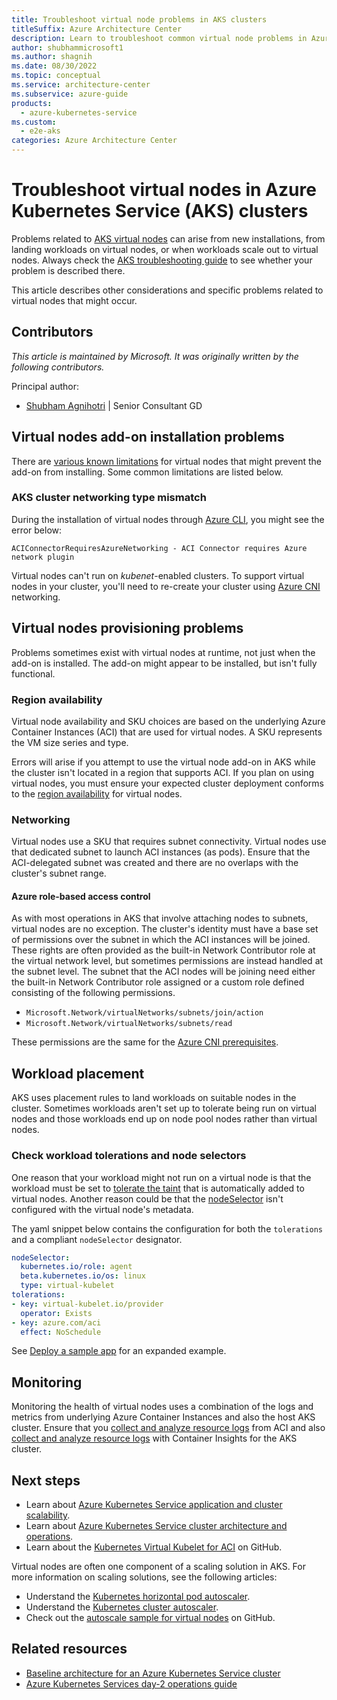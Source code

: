 ```yaml
---
title: Troubleshoot virtual node problems in AKS clusters
titleSuffix: Azure Architecture Center
description: Learn to troubleshoot common virtual node problems in Azure Kubernetes Service (AKS) clusters.
author: shubhammicrosoft1
ms.author: shagnih
ms.date: 08/30/2022
ms.topic: conceptual
ms.service: architecture-center
ms.subservice: azure-guide
products:
  - azure-kubernetes-service
ms.custom:
  - e2e-aks
categories: Azure Architecture Center 
---
```


# Troubleshoot virtual nodes in Azure Kubernetes Service (AKS) clusters

Problems related to [AKS virtual nodes](/azure/aks/virtual-nodes) can arise from new installations, from landing workloads on virtual nodes, or when workloads scale out to virtual nodes. Always check the [AKS troubleshooting guide](/azure/aks/troubleshooting) to see whether your problem is described there. 

This article describes other considerations and specific problems related to virtual nodes that might occur.  

## Contributors

*This article is maintained by Microsoft. It was originally written by the following contributors.*

Principal author:

* [Shubham Agnihotri](https://www.linkedin.com/in/shubham-agnihotri8/) | Senior Consultant GD

## Virtual nodes add-on installation problems

There are [various known limitations](/azure/aks/virtual-nodes#known-limitations) for virtual nodes that might prevent the add-on from installing. Some common limitations are listed below.

### AKS cluster networking type mismatch

During the installation of virtual nodes through [Azure CLI](/azure/aks/virtual-nodes-cli), you might see the error below:

```output
ACIConnectorRequiresAzureNetworking - ACI Connector requires Azure network plugin
```

Virtual nodes can't run on *kubenet*-enabled clusters. To support virtual nodes in your cluster, you'll need to re-create your cluster using [Azure CNI](/azure/aks/configure-azure-cni) networking.

## Virtual nodes provisioning problems

Problems sometimes exist with virtual nodes at runtime, not just when the add-on is installed. The add-on might appear to be installed, but isn't fully functional.

### Region availability

Virtual node availability and SKU choices are based on the underlying Azure Container Instances (ACI) that are used for virtual nodes. A SKU represents the VM size series and type.

Errors will arise if you attempt to use the virtual node add-on in AKS while the cluster isn't located in a region that supports ACI. If you plan on using virtual nodes, you must ensure your expected cluster deployment conforms to the [region availability](/azure/aks/virtual-nodes#regional-availability) for virtual nodes.

### Networking

Virtual nodes use a SKU that requires subnet connectivity. Virtual nodes use that dedicated subnet to launch ACI instances (as pods). Ensure that the ACI-delegated subnet was created and there are no overlaps with the cluster's subnet range.

#### Azure role-based access control

As with most operations in AKS that involve attaching nodes to subnets, virtual nodes are no exception. The cluster's identity must have a base set of permissions over the subnet in which the ACI instances will be joined. These rights are often provided as the built-in Network Contributor role at the virtual network level, but sometimes permissions are instead handled at the subnet level. The subnet that the ACI nodes will be joining need either the built-in Network Contributor role assigned or a custom role defined consisting of the following permissions. 
        
  * `Microsoft.Network/virtualNetworks/subnets/join/action`
  * `Microsoft.Network/virtualNetworks/subnets/read`

These permissions are the same for the [Azure CNI prerequisites](/azure/aks/configure-azure-cni#prerequisites).

## Workload placement

AKS uses placement rules to land workloads on suitable nodes in the cluster. Sometimes workloads aren't set up to tolerate being run on virtual nodes and those workloads end up on node pool nodes rather than virtual nodes.

### Check workload tolerations and node selectors

One reason that your workload might not run on a virtual node is that the workload must be set to [tolerate the taint](https://kubernetes.io/docs/concepts/configuration/taint-and-toleration/) that is automatically added to virtual nodes. Another reason could be that the [nodeSelector](https://kubernetes.io/docs/concepts/configuration/assign-pod-node/) isn't configured with the virtual node's metadata.

The yaml snippet below contains the configuration for both the `tolerations` and a compliant `nodeSelector` designator.

```yaml
nodeSelector:
  kubernetes.io/role: agent
  beta.kubernetes.io/os: linux
  type: virtual-kubelet
tolerations:
- key: virtual-kubelet.io/provider
  operator: Exists
- key: azure.com/aci
  effect: NoSchedule
```

See [Deploy a sample app](/azure/aks/virtual-nodes-cli#deploy-a-sample-app) for an expanded example.

## Monitoring

Monitoring the health of virtual nodes uses a combination of the logs and metrics from underlying Azure Container Instances and also the host AKS cluster. Ensure that you [collect and analyze resource logs](/azure/container-instances/container-instances-log-analytics) from ACI and also [collect and analyze resource logs](/azure/azure-monitor/containers/container-insights-log-query) with Container Insights for the AKS cluster.

## Next steps

* Learn about [Azure Kubernetes Service application and cluster scalability](/learn/paths/aks-cluster-scalability/).
* Learn about [Azure Kubernetes Service cluster architecture and operations](/learn/paths/aks-cluster-architecture/).
* Learn about the [Kubernetes Virtual Kubelet for ACI](https://github.com/virtual-kubelet/azure-aci) on GitHub.

Virtual nodes are often one component of a scaling solution in AKS. For more information on scaling solutions, see the following articles:

* Understand the [Kubernetes horizontal pod autoscaler](/azure/aks/concepts-scale#horizontal-pod-autoscaler).
* Understand the [Kubernetes cluster autoscaler](/azure/aks/concepts-scale#cluster-autoscaler).
* Check out the [autoscale sample for virtual nodes](https://github.com/Azure-Samples/virtual-node-autoscale) on GitHub.

## Related resources

* [Baseline architecture for an Azure Kubernetes Service cluster](../../reference-architectures/containers/aks/baseline-aks.yml)
* [Azure Kubernetes Services day-2 operations guide](../../operator-guides/aks/day-2-operations-guide.md)
